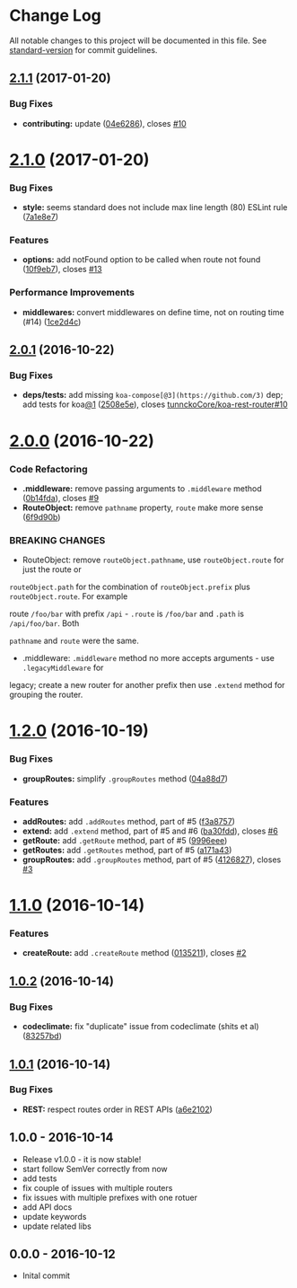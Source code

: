# Change Log

All notable changes to this project will be documented in this file. See [standard-version](https://github.com/conventional-changelog/standard-version) for commit guidelines.

<a name="2.1.1"></a>
## [2.1.1](https://github.com/tunnckocore/koa-better-router/compare/v2.1.0...v2.1.1) (2017-01-20)


### Bug Fixes

* **contributing:** update ([04e6286](https://github.com/tunnckocore/koa-better-router/commit/04e6286)), closes [#10](https://github.com/tunnckocore/koa-better-router/issues/10)



<a name="2.1.0"></a>
# [2.1.0](https://github.com/tunnckocore/koa-better-router/compare/v2.0.1...v2.1.0) (2017-01-20)


### Bug Fixes

* **style:** seems standard does not include max line length (80) ESLint rule ([7a1e8e7](https://github.com/tunnckocore/koa-better-router/commit/7a1e8e7))


### Features

* **options:** add notFound option to be called when route not found ([10f9eb7](https://github.com/tunnckocore/koa-better-router/commit/10f9eb7)), closes [#13](https://github.com/tunnckocore/koa-better-router/issues/13)


### Performance Improvements

* **middlewares:** convert middlewares on define time, not on routing time (#14) ([1ce2d4c](https://github.com/tunnckocore/koa-better-router/commit/1ce2d4c))



<a name="2.0.1"></a>
## [2.0.1](https://github.com/tunnckocore/koa-better-router/compare/v2.0.0...v2.0.1) (2016-10-22)


### Bug Fixes

* **deps/tests:** add missing `koa-compose[@3](https://github.com/3)` dep; add tests for koa[@1](https://github.com/1) ([2508e5e](https://github.com/tunnckocore/koa-better-router/commit/2508e5e)), closes [tunnckoCore/koa-rest-router#10](https://github.com/tunnckoCore/koa-rest-router/issues/10)



<a name="2.0.0"></a>
# [2.0.0](https://github.com/tunnckocore/koa-better-router/compare/v1.2.0...v2.0.0) (2016-10-22)


### Code Refactoring

* **.middleware:** remove passing arguments to `.middleware` method ([0b14fda](https://github.com/tunnckocore/koa-better-router/commit/0b14fda)), closes [#9](https://github.com/tunnckocore/koa-better-router/issues/9)
* **RouteObject:** remove `pathname` property, `route` make more sense ([6f9d90b](https://github.com/tunnckocore/koa-better-router/commit/6f9d90b))


### BREAKING CHANGES

* RouteObject: remove `routeObject.pathname`, use `routeObject.route` for just the route or

`routeObject.path` for the combination of `routeObject.prefix` plus `routeObject.route`. For example

route `/foo/bar` with prefix `/api` - `.route` is `/foo/bar` and `.path` is `/api/foo/bar`. Both

`pathname` and `route` were the same.
* .middleware: `.middleware` method no more accepts arguments - use `.legacyMiddleware` for

legacy; create a new router for another prefix then use `.extend` method for grouping the router.



<a name="1.2.0"></a>
# [1.2.0](https://github.com/tunnckocore/koa-better-router/compare/v1.1.0...v1.2.0) (2016-10-19)


### Bug Fixes

* **groupRoutes:** simplify `.groupRoutes` method ([04a88d7](https://github.com/tunnckocore/koa-better-router/commit/04a88d7))


### Features

* **addRoutes:** add `.addRoutes` method, part of #5 ([f3a8757](https://github.com/tunnckocore/koa-better-router/commit/f3a8757))
* **extend:** add `.extend` method, part of #5 and #6 ([ba30fdd](https://github.com/tunnckocore/koa-better-router/commit/ba30fdd)), closes [#6](https://github.com/tunnckocore/koa-better-router/issues/6)
* **getRoute:** add `.getRoute` method, part of #5 ([9996eee](https://github.com/tunnckocore/koa-better-router/commit/9996eee))
* **getRoutes:** add `.getRoutes` method, part of #5 ([a171a43](https://github.com/tunnckocore/koa-better-router/commit/a171a43))
* **groupRoutes:** add `.groupRoutes` method, part of #5 ([4126827](https://github.com/tunnckocore/koa-better-router/commit/4126827)), closes [#3](https://github.com/tunnckocore/koa-better-router/issues/3)



<a name="1.1.0"></a>
# [1.1.0](https://github.com/tunnckocore/koa-better-router/compare/v1.0.2...v1.1.0) (2016-10-14)


### Features

* **createRoute:** add `.createRoute` method ([0135211](https://github.com/tunnckocore/koa-better-router/commit/0135211)), closes [#2](https://github.com/tunnckocore/koa-better-router/issues/2)



<a name="1.0.2"></a>
## [1.0.2](https://github.com/tunnckocore/koa-better-router/compare/v1.0.1...v1.0.2) (2016-10-14)


### Bug Fixes

* **codeclimate:** fix "duplicate" issue from codeclimate (shits et al) ([83257bd](https://github.com/tunnckocore/koa-better-router/commit/83257bd))



<a name="1.0.1"></a>
## [1.0.1](https://github.com/tunnckocore/koa-better-router/compare/v1.0.0...v1.0.1) (2016-10-14)


### Bug Fixes

* **REST:** respect routes order in REST APIs ([a6e2102](https://github.com/tunnckocore/koa-better-router/commit/a6e2102))





## 1.0.0 - 2016-10-14
- Release v1.0.0 - it is now stable!
- start follow SemVer correctly from now
- add tests
- fix couple of issues with multiple routers
- fix issues with multiple prefixes with one rotuer
- add API docs
- update keywords
- update related libs

## 0.0.0 - 2016-10-12
- Inital commit